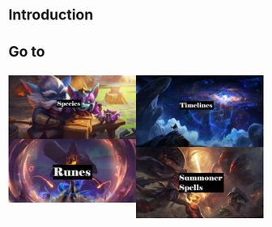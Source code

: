 # Introduction

# Go to
[<img src="https://github.com/Sebastianhju/Runeterra-5e/blob/main/img-FP/FP-Yordles.Png" align=left width=50% height=50%>](https://github.com/Sebastianhju/Runeterra-5e/blob/main/Species.md)[<img src="https://github.com/Sebastianhju/Runeterra-5e/blob/main/img-FP/FP-Lore.png" align=right width=50% height=50%>](https://github.com/Sebastianhju/Runeterra-5e/blob/main/Timelines.md)
---
[<img src="https://github.com/Sebastianhju/Runeterra-5e/blob/main/img-FP/FP-Runes.png" align=left width=50% height=50%>](https://github.com/Sebastianhju/Runeterra-5e/blob/main/Runes.md)

[<img src="https://github.com/Sebastianhju/Runeterra-5e/blob/main/img-FP/FP-SummonerSpell.png" align=right width=50% height=50%>](https://github.com/Sebastianhju/Runeterra-5e/blob/main/SummonerSpells.md)
